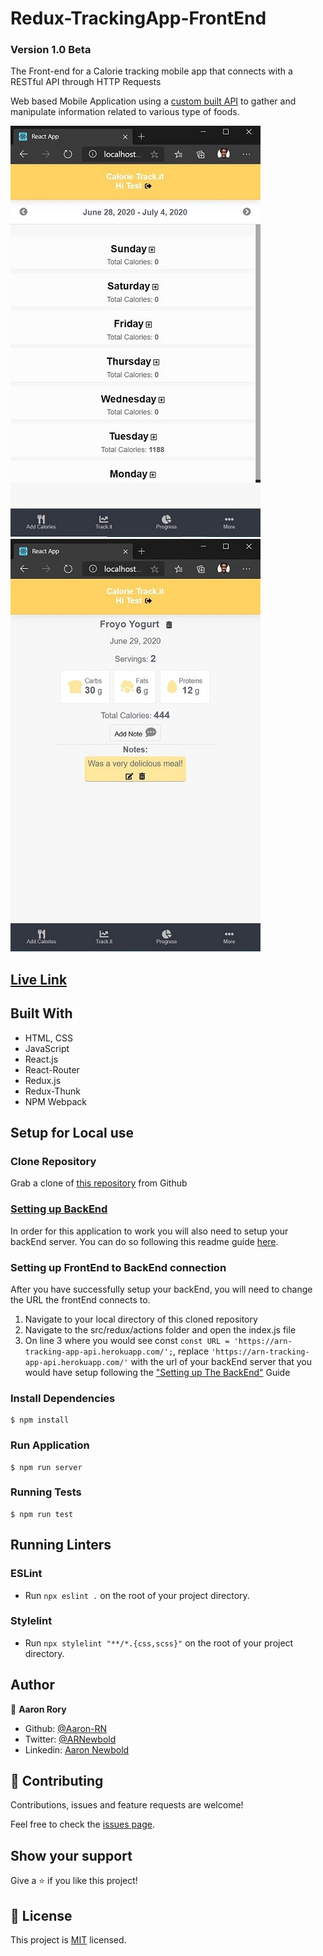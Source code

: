 # Redux-TrackingApp-FrontEnd
### Version 1.0 Beta
The Front-end for a Calorie tracking mobile app that connects with a RESTful API through HTTP Requests

Web based Mobile Application using a [custom built API](https://github.com/Aaron-RN/ROR-TrackingApp-API) to gather and manipulate information related to various type of foods.

![screenshot](./screenshot.jpg)
![screenshot](./screenshot2.jpg)

## [Live Link](https://arn-tracking-app.herokuapp.com/login)

## Built With

- HTML, CSS
- JavaScript
- React.js
- React-Router
- Redux.js
- Redux-Thunk
- NPM Webpack

## Setup for Local use

### Clone Repository

Grab a clone of [this repository](https://github.com/Aaron-RN/Redux-TrackingApp-FrontEnd/tree/v1.0b) from Github

### [Setting up BackEnd](https://github.com/Aaron-RN/ROR-TrackingApp-API/tree/models-controllers)

In order for this application to work you will also need to setup your backEnd server. You can do so following this readme guide [here](https://github.com/Aaron-RN/ROR-TrackingApp-API/tree/models-controllers).

### Setting up FrontEnd to BackEnd connection

After you have successfully setup your backEnd, you will need to change the URL the frontEnd connects to.

1. Navigate to your local directory of this cloned repository
2. Navigate to the src/redux/actions folder and open the index.js file
3. On line 3 where you would see const ```const URL = 'https://arn-tracking-app-api.herokuapp.com/';```, replace ```'https://arn-tracking-app-api.herokuapp.com/'``` with the url of your backEnd server that you would have setup following the ["Setting up The BackEnd"](https://github.com/Aaron-RN/ROR-TrackingApp-API/tree/models-controllers) Guide

### Install Dependencies

```
$ npm install
```

### Run Application

```
$ npm run server
```

### Running Tests

```
$ npm run test
```

## Running Linters

### ESLint
- Run `npx eslint .` on the root of your project directory.

### Stylelint
- Run `npx stylelint "**/*.{css,scss}"` on the root of your project directory.


## Author

👤 **Aaron Rory**

- Github: [@Aaron-RN](https://github.com/Aaron-RN)
- Twitter: [@ARNewbold](https://twitter.com/ARNewbold)
- Linkedin: [Aaron Newbold](https://www.linkedin.com/in/aaron-newbold-1b9233187/)

## 🤝 Contributing

Contributions, issues and feature requests are welcome!

Feel free to check the [issues page](issues/).

## Show your support

Give a ⭐️ if you like this project!

## 📝 License

This project is [MIT](lic.url) licensed.